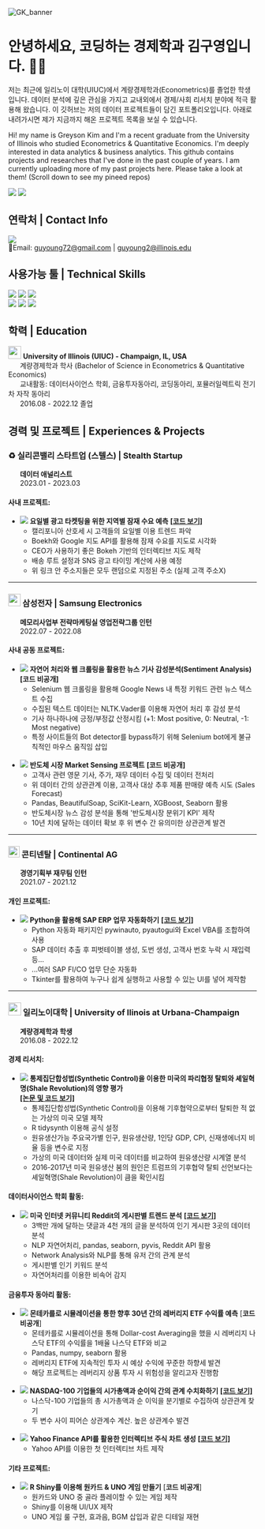 ![GK_banner](https://user-images.githubusercontent.com/79275984/230888469-839a837d-9a3c-4d7f-9e83-4bc51c058fae.png)

# 안녕하세요, 코딩하는 경제학과 김구영입니다. 🦜🌴
저는 최근에 일리노이 대학(UIUC)에서 계량경제학과(Econometrics)를 졸업한 학생입니다. 데이터 분석에 깊은 관심을 가지고 교내외에서 경제/사회 리서치 분야에 적극 활용해 왔습니다. 이 깃허브는 저의 데이터 프로젝트들이 담긴 포트폴리오입니다. 아래로 내려가시면 제가 지금까지 해온 프로젝트 목록을 보실 수 있습니다.

Hi! my name is Greyson Kim and I'm a recent graduate from the University of Illinois who studied Econometrics & Quantitative Economics. I'm deeply interested in data analytics & business analytics. This github contains projects and researches that I've done in the past couple of years. I am currently uploading more of my past projects here. Please take a look at them! (Scroll down to see my pineed repos)<br>

<img src="https://github-readme-stats-git-masterrstaa-rickstaa.vercel.app/api?username=guyoung72&theme=tokyonight" />

<img src="https://hits.seeyoufarm.com/api/count/incr/badge.svg?url=https%3A%2F%2Fgithub.com%2F{guyoung72}1212%2Fhit-counter" />

## 연락처 | Contact Info
<a href="https://www.linkedin.com/in/greysonkim" target="_blank"><img src="https://img.shields.io/badge/LinkedIn-0077B5?style=for-the-badge&logo=linkedin&logoColor=white"/></a>
  <br>
📧Email: guyoung72@gmail.com | guyoung2@illinois.edu
<br>
## 사용가능 툴 | Technical Skills
<img src="https://img.shields.io/badge/Python-FFD43B?style=for-the-badge&logo=python&logoColor=blue"> <img src="https://img.shields.io/badge/R-276DC3?style=for-the-badge&logo=r&logoColor=white"> <img src="https://img.shields.io/badge/MySQL-005C84?style=for-the-badge&logo=mysql&logoColor=white"> <br>
<img src="https://img.shields.io/badge/Tableau-E97627?style=for-the-badge&logo=Tableau&logoColor=white"> <img src="https://img.shields.io/badge/PowerBI-F2C811?style=for-the-badge&logo=Power%20BI&logoColor=white"> <img src="https://img.shields.io/badge/SAP-0FAAFF?style=for-the-badge&logo=sap&logoColor=white">

## 학력 | Education
<img src="https://user-images.githubusercontent.com/79275984/218247949-2813cf39-a64c-46aa-b0e6-aaea66e52cf4.png" width="26"> **University of Illinois (UIUC) - Champaign, IL, USA**<br>
&nbsp;&nbsp;&nbsp;&nbsp;&nbsp;&nbsp;계량경제학과 학사 (Bachelor of Science in Econometrics & Quantitative Economics)<br>
&nbsp;&nbsp;&nbsp;&nbsp;&nbsp;&nbsp;교내활동: 데이터사이언스 학회, 금융투자동아리, 코딩동아리, 포뮬러일렉트릭 전기차 자작 동아리<br>
&nbsp;&nbsp;&nbsp;&nbsp;&nbsp;&nbsp;2016.08 - 2022.12 졸업<br>

## 경력 및 프로젝트 | Experiences & Projects
### ♻️ 실리콘밸리 스타트업 (스텔스) | Stealth Startup<br>
&nbsp;&nbsp;&nbsp;&nbsp;&nbsp;&nbsp;**데이터 애널리스트**<br>
&nbsp;&nbsp;&nbsp;&nbsp;&nbsp;&nbsp;2023.01 - 2023.03

#### 사내 프로젝트:
- <img src="https://img.shields.io/badge/Python-FFD43B?style=for-the-badge&logo=python&logoColor=blue"> **요일별 광고 타켓팅을 위한 지역별 잠재 수요 예측**
[**[코드 보기]**](https://github.com/guyoung72/San_Jose_Startup_Business_Analysis)
  - 캘리포니아 산호세 시 고객들의 요일별 이용 트렌드 파악
  - Boekh와 Google 지도 API를 활용해 잠재 수요를 지도로 시각화
  - CEO가 사용하기 좋은 Bokeh 기반의 인터렉티브 지도 제작
  - 배송 루트 설정과 SNS 광고 타이밍 계산에 사용 예정
  - 위 링크 안 주소지들은 모두 랜덤으로 지정된 주소 (실제 고객 주소X)

---

### <img src="https://user-images.githubusercontent.com/79275984/218220827-41269060-d467-4eec-93f9-a15a5461a2e6.png" width="25"> 삼성전자 | Samsung Electronics<br>
&nbsp;&nbsp;&nbsp;&nbsp;&nbsp;&nbsp;**메모리사업부 전략마케팅실 영업전략그룹 인턴**<br>
&nbsp;&nbsp;&nbsp;&nbsp;&nbsp;&nbsp;2022.07 - 2022.08

#### 사내 공동 프로젝트:
- <img src="https://img.shields.io/badge/Python-FFD43B?style=for-the-badge&logo=python&logoColor=blue"> **자연어 처리와 웹 크롤링을 활용한 뉴스 기사 감성분석(Sentiment Analysis)**
**[코드 비공개]**
  - Selenium 웹 크롤링을 활용해 Google News 내 특정 키워드 관련 뉴스 텍스트 수집
  - 수집된 텍스트 데이터는 NLTK.Vader를 이용해 자연어 처리 후 감성 분석
  - 기사 하나하나에 긍정/부정값 산정시킴 (+1: Most positive, 0: Neutral, -1: Most negative)
  - 특정 사이트들의 Bot detector를 bypass하기 위해 Selenium bot에게 불규칙적인 마우스 움직임 삽입<br><br>
- <img src="https://img.shields.io/badge/Python-FFD43B?style=for-the-badge&logo=python&logoColor=blue"> **반도체 시장 Market Sensing 프로젝트**
**[코드 비공개]**
  - 고객사 관련 영문 기사, 주가, 재무 데이터 수집 및 데이터 전처리
  - 위 데이터 간의 상관관계 이용, 고객사 대상 추후 제품 판매량 예측 시도 (Sales Forecast)
  - Pandas, BeautifulSoap, SciKit-Learn, XGBoost, Seaborn 활용
  - 반도체시장 뉴스 감성 분석을 통해 '반도체시장 분위기 KPI' 제작
  - 10년 치에 달하는 데이터 확보 후 위 변수 간 유의미한 상관관계 발견

---

### <img src="https://user-images.githubusercontent.com/79275984/218221656-6282a15e-7f25-46e7-9aa7-83e9cefc7b68.png" width="23"> 콘티넨탈 | Continental AG<br>
&nbsp;&nbsp;&nbsp;&nbsp;&nbsp;&nbsp;**경영기획부 재무팀 인턴**<br>
&nbsp;&nbsp;&nbsp;&nbsp;&nbsp;&nbsp;2021.07 - 2021.12<br>

#### 개인 프로젝트:
- <img src="https://img.shields.io/badge/Python-FFD43B?style=for-the-badge&logo=python&logoColor=blue"> **Python을 활용해 SAP ERP 업무 자동화하기**
[**[코드 보기]**](https://github.com/guyoung72/SAP-Task-Automation-using-Python)
  - Python 자동화 패키지인 pywinauto, pyautogui와 Excel VBA를 조합하여 사용
  - SAP 데이터 추출 후 피벗테이블 생성, 도번 생성, 고객사 번호 누락 시 재입력 등...
  - ...여러 SAP FI/CO 업무 단순 자동화
  - Tkinter를 활용하여 누구나 쉽게 실행하고 사용할 수 있는 UI를 넣어 제작함
---

### <img src="https://user-images.githubusercontent.com/79275984/218247949-2813cf39-a64c-46aa-b0e6-aaea66e52cf4.png" width="26"> 일리노이대학 | University of Ilinois at Urbana-Champaign<br>
&nbsp;&nbsp;&nbsp;&nbsp;&nbsp;&nbsp;**계량경제학과 학생**<br>
&nbsp;&nbsp;&nbsp;&nbsp;&nbsp;&nbsp;2016.08 - 2022.12<br>
#### **경제 리서치:**
- <img src="https://img.shields.io/badge/R-276DC3?style=for-the-badge&logo=r&logoColor=white"> **통제집단합성법(Synthetic Control)을 이용한 미국의 파리협정 탈퇴와 셰일혁명(Shale Revolution)의 영향 평가**<br>[**[논문 및 코드 보기]**](https://github.com/guyoung72/Impact-Assessment-of-US-Withdrawl-from-Paris-Agreement)
  - 통제집단합성법(Synthetic Control)을 이용해 기후협약으로부터 탈퇴한 적 없는 가상의 미국 모델 제작
  - R tidysynth 이용해 공식 설정
  - 원유생산가능 주요국가별 인구, 원유생산량, 1인당 GDP, CPI, 신재생에너지 비율 등을 변수로 지정
  - 가상의 미국 데이터와 실제 미국 데이터를 비교하여 원유생산량 시계열 분석
  - 2016-2017년 미국 원유생산 붐의 원인은 트럼프의 기후협약 탈퇴 선언보다는 셰일혁명(Shale Revolution)이 큼을 확인시킴

#### 데이터사이언스 학회 활동:
- <img src="https://img.shields.io/badge/Python-FFD43B?style=for-the-badge&logo=python&logoColor=blue"> **미국 인터넷 커뮤니티 Reddit의 게시판별 트렌드 분석**
[**[코드 보기]**](https://github.com/guyoung72/Political-Sentiment-Analysis_Reddit)
  - 3백만 개에 달하는 댓글과 4천 개의 글을 분석하여 인기 게시판 3곳의 데이터 분석 
  - NLP 자연어처리, pandas, seaborn, pyvis, Reddit API 활용
  - Network Analysis와 NLP를 통해 유저 간의 관계 분석
  - 게시판별 인기 키워드 분석
  - 자연어처리를 이용한 비속어 감지

#### 금융투자 동아리 활동:
- <img src="https://img.shields.io/badge/Python-FFD43B?style=for-the-badge&logo=python&logoColor=blue"> **몬테카를로 시뮬레이션을 통한 향후 30년 간의 레버리지 ETF 수익률 예측** [**코드 비공개**]
  - 몬테카를로 시뮬레이션을 통해 Dollar-cost Averaging을 했을 시 레버리지 나스닥 ETF의 수익률을 1배율 나스닥 ETF와 비교
  - Pandas, numpy, seaborn 활용
  - 레버리지 ETF에 지속적인 투자 시 예상 수익에 꾸준한 하향세 발견
  - 해당 프로젝트는 레버리지 상품 투자 시 위험성을 알리고자 진행함<br><br>
- <img src="https://img.shields.io/badge/Python-FFD43B?style=for-the-badge&logo=python&logoColor=blue"> **NASDAQ-100 기업들의 시가총액과 순이익 간의 관계 수치화하기**
[**[코드 보기]**](https://github.com/guyoung72/Market-cap-and-net-income-correlation)
  - 나스닥-100 기업들의 총 시가총액과 순 이익을 분기별로 수집하여 상관관계 찾기
  - 두 변수 사이 피어슨 상관계수 계산. 높은 상관계수 발견 <br><br>
- <img src="https://img.shields.io/badge/Python-FFD43B?style=for-the-badge&logo=python&logoColor=blue"> **Yahoo Finance API를 활용한 인터렉티브 주식 차트 생성**
[**[코드 보기]**](https://github.com/guyoung72/Stock-Interactive-Visualizer)
  - Yahoo API를 이용한 첫 인터렉티브 차트 제작

#### 기타 프로젝트:
- <img src="https://img.shields.io/badge/R-276DC3?style=for-the-badge&logo=r&logoColor=white"> **R Shiny를 이용해 원카드 & UNO 게임 만들기** [**코드 비공개**]
  - 원카드와 UNO 중 골라 플레이할 수 있는 게임 제작
  - Shiny를 이용해 UI/UX 제작
  - UNO 게임 룰 구현, 효과음, BGM 삽입과 같은 디테일 재현
